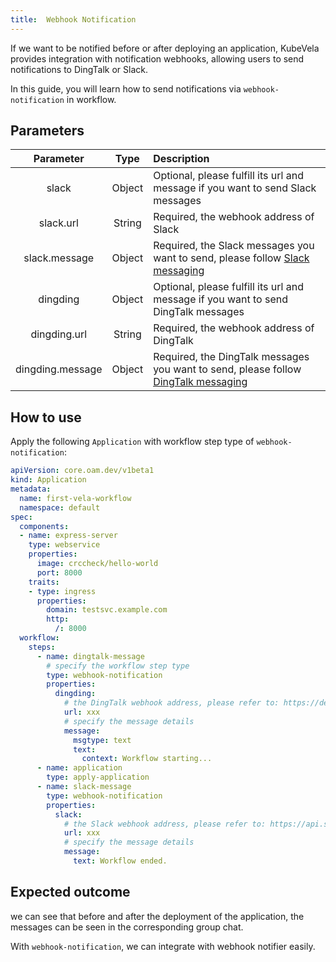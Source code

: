 ```yaml
---
title:  Webhook Notification
---
```


If we want to be notified before or after deploying an application, KubeVela provides integration with notification webhooks, allowing users to send notifications to DingTalk or Slack.

In this guide, you will learn how to send notifications via `webhook-notification` in workflow.

## Parameters

| Parameter | Type | Description |
| :---: | :--: | :-- |
| slack | Object | Optional, please fulfill its url and message if you want to send Slack messages |
| slack.url | String | Required, the webhook address of Slack |
| slack.message | Object | Required, the Slack messages you want to send, please follow [Slack messaging](https://api.slack.com/reference/messaging/payload) |
| dingding | Object | Optional, please fulfill its url and message if you want to send DingTalk messages |
| dingding.url | String | Required, the webhook address of DingTalk |
| dingding.message | Object | Required, the DingTalk messages you want to send, please follow [DingTalk messaging](https://developers.dingtalk.com/document/robots/custom-robot-access/title-72m-8ag-pqw) |

## How to use

Apply the following `Application` with workflow step type of `webhook-notification`:

```yaml
apiVersion: core.oam.dev/v1beta1
kind: Application
metadata:
  name: first-vela-workflow
  namespace: default
spec:
  components:
  - name: express-server
    type: webservice
    properties:
      image: crccheck/hello-world
      port: 8000
    traits:
    - type: ingress
      properties:
        domain: testsvc.example.com
        http:
          /: 8000
  workflow:
    steps:
      - name: dingtalk-message
        # specify the workflow step type
        type: webhook-notification
        properties:
          dingding:
            # the DingTalk webhook address, please refer to: https://developers.dingtalk.com/document/robots/custom-robot-access
            url: xxx
            # specify the message details
            message:
              msgtype: text
              text:
                context: Workflow starting...
      - name: application
        type: apply-application
      - name: slack-message
        type: webhook-notification
        properties:
          slack:
            # the Slack webhook address, please refer to: https://api.slack.com/messaging/webhooks
            url: xxx
            # specify the message details
            message:
              text: Workflow ended.
```

## Expected outcome

we can see that before and after the deployment of the application, the messages can be seen in the corresponding group chat.

With `webhook-notification`, we can integrate with webhook notifier easily.

